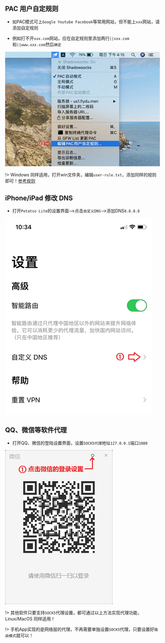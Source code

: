 ## PAC 用户自定规则

* 如PAC模式可上`Google Youtube Facebook`等常用网站，但不能上`xxx`网站，请添加自定规则

* 例如打不开`xxx.com`网站，应在自定规则里添加两行`||xxx.com`和`||www.xxx.com`然后`确定`

![mac](media/mac/rule.gif ':size=480')

!> Windows 同样适用，打开win文件夹，编辑`user-rule.txt`，添加同样的规则即可！[参考规则](https://fuyiyi.imdo.co/articles/2018/09/30/1538314978887.html)

## iPhone/iPad 修改 DNS

* 打开`Potatso Lite`的设置界面-->点击`自定义DNS`-->添加DNS`8.8.8.8`

![apple](media/apple/dns.gif ':size=480')


## QQ、微信等软件代理

* 打开QQ、微信的登陆设置界面，设置`SOCK5代理`地址`127.0.0.1`端口`1080`

![windows](media/win/sock5.gif ':size=480')

!> 其他软件只要支持`SOCK5`代理设置，都可通过以上方法实现代理功能，Linux/MacOS 同样适用！

!> 手机App实现的是网络层的代理，不再需要单独设置`SOCK5`代理，只要设置好`路由模式`就可以！
